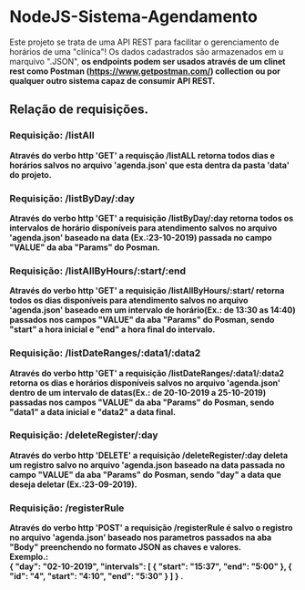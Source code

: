 # NodeJS-Sistema-Agendamento

Este projeto se trata de uma API REST para facilitar o gerenciamento de horários de uma "clínica"!
Os dados cadastrados são armazenados em u marquivo ".JSON", <b>os
endpoints podem ser usados através de um clinet rest como Postman (https://www.getpostman.com/) collection ou por qualquer outro sistema capaz de consumir API REST.

<h2>Relação de requisições.</h3>

<b><h3>Requisição: /listAll</h3></b> 

Através do verbo http 'GET' a requisção /listALL retorna todos dias e horários salvos no arquivo 'agenda.json' que esta dentra da pasta 'data' do projeto.

<b><h3>Requisição: /listByDay/:day</h3></b> 

Através do verbo http 'GET' a requisição /listByDay/:day retorna todos os intervalos de horário disponíveis para atendimento salvos no arquivo 'agenda.json' baseado na data (Ex.:23-10-2019) passada no campo "VALUE" da aba "Params" do Posman.

<b><h3>Requisição: /listAllByHours/:start/:end</h3></b> 

Através do verbo http 'GET' a requisição /listAllByHours/:start/ retorna todos os dias disponíveis para atendimento salvos no arquivo 'agenda.json' baseado em um intervalo de horário(Ex.: de 13:30 as 14:40) passados nos campos "VALUE" da aba "Params" do Posman, sendo "start" a hora inicial e "end" a hora final do intervalo.


<b><h3>Requisição: /listDateRanges/:data1/:data2</h3></b>

Através do verbo http 'GET' a requisição /listDateRanges/:data1/:data2 retorna os dias e horários disponíveis salvos no arquivo 'agenda.json' dentro de um intervalo de datas(Ex.: de 20-10-2019 a 25-10-2019) passadas nos campos "VALUE" da aba "Params" do Posman, sendo "data1" a data inicial e "data2" a data final.

<b><h3>Requisição: /deleteRegister/:day</h3></b>

Através do verbo http 'DELETE' a requisição /deleteRegister/:day deleta um registro salvo no arquivo 'agenda.json baseado na data passada no campo "VALUE" da aba "Params" do Posman, sendo "day" a data que deseja deletar (Ex.:23-09-2019).

<b><h3>Requisição: /registerRule</h3></b>

Através do verbo http 'POST' a requisição /registerRule é salvo o registro no arquivo 'agenda.json' baseado nos parametros passados na aba "Body" preenchendo no formato JSON as chaves e valores. <br>Exemplo.:<br>{
        "day": "02-10-2019",
        "intervals": [
            {
                "start": "15:37",
                "end": "5:00"
            },
            {
                "id": "4",
                "start": "4:10",
                "end": "5:30"
            }
        ]
    } .
